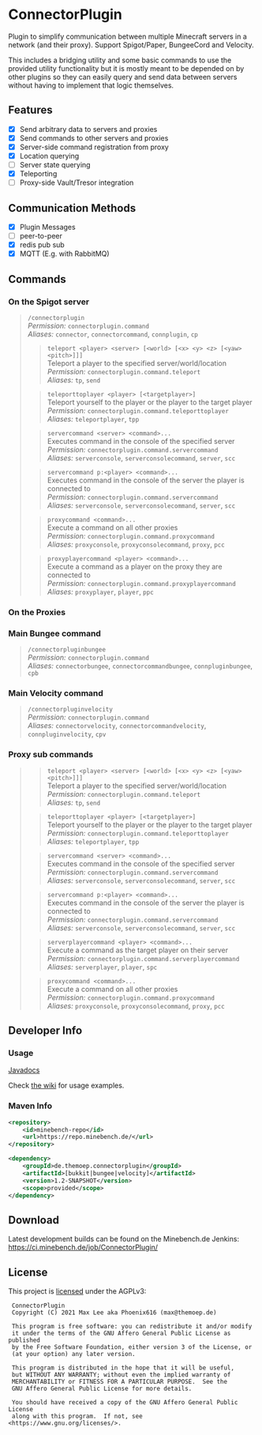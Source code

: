 # ConnectorPlugin

Plugin to simplify communication between multiple Minecraft servers in a network (and their proxy). Support Spigot/Paper, BungeeCord and Velocity.

This includes a bridging utility and some basic commands to use the provided utility functionality but it is mostly meant to be depended on by other plugins so they can easily query and send data between servers without having to implement that logic themselves.

## Features
- [x] Send arbitrary data to servers and proxies
- [x] Send commands to other servers and proxies
- [x] Server-side command registration from proxy
- [x] Location querying
- [ ] Server state querying
- [x] Teleporting
- [ ] Proxy-side Vault/Tresor integration

## Communication Methods

- [x] Plugin Messages
- [ ] peer-to-peer
- [x] redis pub sub
- [x] MQTT (E.g. with RabbitMQ)

## Commands

### On the Spigot server

> `/connectorplugin`  
> *Permission:* `connectorplugin.command`  
> *Aliases:* `connector`, `connectorcommand`, `connplugin`, `cp` 
> 
>> `teleport <player> <server> [<world> [<x> <y> <z> [<yaw> <pitch>]]]`  
>> Teleport a player to the specified server/world/location   
>> *Permission:* `connectorplugin.command.teleport`  
>> *Aliases:* `tp`, `send`
> 
>> `teleporttoplayer <player> [<targetplayer>]`  
>> Teleport yourself to the player or the player to the target player   
>> *Permission:* `connectorplugin.command.teleporttoplayer`  
>> *Aliases:* `teleportplayer`, `tpp`
>
>> `servercommand <server> <command>...`  
>> Executes command in the console of the specified server   
>> *Permission:* `connectorplugin.command.servercommand`  
>> *Aliases:* `serverconsole`, `serverconsolecommand`, `server`, `scc`
>
>> `servercommand p:<player> <command>...`  
>> Executes command in the console of the server the player is connected to  
>> *Permission:* `connectorplugin.command.servercommand`  
>> *Aliases:* `serverconsole`, `serverconsolecommand`, `server`, `scc`
>
>> `proxycommand <command>...`  
>> Execute a command on all other proxies  
>> *Permission:* `connectorplugin.command.proxycommand`  
>> *Aliases:* `proxyconsole`, `proxyconsolecommand`, `proxy`, `pcc`
> 
>> `proxyplayercommand <player> <command>...`  
>> Execute a command as a player on the proxy they are connected to  
>> *Permission:* `connectorplugin.command.proxyplayercommand`  
>> *Aliases:* `proxyplayer`, `player`, `ppc`

### On the Proxies

### Main Bungee command
> `/connectorpluginbungee`  
> *Permission:* `connectorplugin.command`  
> *Aliases:* `connectorbungee`, `connectorcommandbungee`, `connpluginbungee`, `cpb`  
>
> 
### Main Velocity command
> `/connectorpluginvelocity`  
> *Permission:* `connectorplugin.command`  
> *Aliases:* `connectorvelocity`, `connectorcommandvelocity`, `connpluginvelocity`, `cpv`  
>

### Proxy sub commands
>> `teleport <player> <server> [<world> [<x> <y> <z> [<yaw> <pitch>]]]`  
>> Teleport a player to the specified server/world/location  
>> *Permission:* `connectorplugin.command.teleport`  
>> *Aliases:* `tp`, `send`
>
>> `teleporttoplayer <player> [<targetplayer>]`  
>> Teleport yourself to the player or the player to the target player   
>> *Permission:* `connectorplugin.command.teleporttoplayer`  
>> *Aliases:* `teleportplayer`, `tpp`
>
>> `servercommand <server> <command>...`  
>> Executes command in the console of the specified server   
>> *Permission:* `connectorplugin.command.servercommand`  
>> *Aliases:* `serverconsole`, `serverconsolecommand`, `server`, `scc`
> 
>> `servercommand p:<player> <command>...`  
>> Executes command in the console of the server the player is connected to  
>> *Permission:* `connectorplugin.command.servercommand`  
>> *Aliases:* `serverconsole`, `serverconsolecommand`, `server`, `scc`  
> 
>> `serverplayercommand <player> <command>...`  
>> Execute a command as the target player on their server  
>> *Permission:* `connectorplugin.command.serverplayercommand`  
>> *Aliases:* `serverplayer`, `player`, `spc`
> 
>> `proxycommand <command>...`  
>> Execute a command on all other proxies  
>> *Permission:* `connectorplugin.command.proxycommand`  
>> *Aliases:* `proxyconsole`, `proxyconsolecommand`, `proxy`, `pcc`

## Developer Info

### Usage

[Javadocs](https://docs.phoenix616.dev/connectorplugin/)

Check [the wiki](https://wiki.phoenix616.dev/plugin:connectorplugin:usage:start) for usage examples.

### Maven Info

```xml
<repository>
    <id>minebench-repo</id>
    <url>https://repo.minebench.de/</url>
</repository>
```

```xml
<dependency>
    <groupId>de.themoep.connectorplugin</groupId>
    <artifactId>[bukkit|bungee|velocity]</artifactId>
    <version>1.2-SNAPSHOT</version>
    <scope>provided</scope>
</dependency>
```

## Download

Latest development builds can be found on the Minebench.de Jenkins: https://ci.minebench.de/job/ConnectorPlugin/

## License

This project is [licensed](LICENSE) under the AGPLv3:

```
 ConnectorPlugin
 Copyright (C) 2021 Max Lee aka Phoenix616 (max@themoep.de)

 This program is free software: you can redistribute it and/or modify
 it under the terms of the GNU Affero General Public License as published
 by the Free Software Foundation, either version 3 of the License, or
 (at your option) any later version.

 This program is distributed in the hope that it will be useful,
 but WITHOUT ANY WARRANTY; without even the implied warranty of
 MERCHANTABILITY or FITNESS FOR A PARTICULAR PURPOSE.  See the
 GNU Affero General Public License for more details.

 You should have received a copy of the GNU Affero General Public License
 along with this program.  If not, see <https://www.gnu.org/licenses/>.
```
